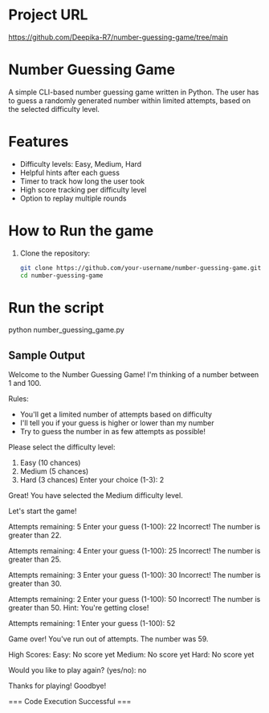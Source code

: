 # Project URL
https://github.com/Deepika-R7/number-guessing-game/tree/main

# Number Guessing Game 

A simple CLI-based number guessing game written in Python. The user has to guess a randomly generated number within limited attempts, based on the selected difficulty level.

# Features
- Difficulty levels: Easy, Medium, Hard
- Helpful hints after each guess
- Timer to track how long the user took
- High score tracking per difficulty level
- Option to replay multiple rounds

# How to Run the game
1. Clone the repository:
   ```bash
   git clone https://github.com/your-username/number-guessing-game.git
   cd number-guessing-game

# Run the script
python number_guessing_game.py

## Sample Output

Welcome to the Number Guessing Game!
I'm thinking of a number between 1 and 100.

Rules:
- You'll get a limited number of attempts based on difficulty
- I'll tell you if your guess is higher or lower than my number
- Try to guess the number in as few attempts as possible!

Please select the difficulty level:
1. Easy (10 chances)
2. Medium (5 chances)
3. Hard (3 chances)
Enter your choice (1-3): 2

Great! You have selected the Medium difficulty level.

Let's start the game!

Attempts remaining: 5
Enter your guess (1-100): 22
Incorrect! The number is greater than 22.

Attempts remaining: 4
Enter your guess (1-100): 25
Incorrect! The number is greater than 25.

Attempts remaining: 3
Enter your guess (1-100): 30
Incorrect! The number is greater than 30.

Attempts remaining: 2
Enter your guess (1-100): 50
Incorrect! The number is greater than 50.
Hint: You're getting close!

Attempts remaining: 1
Enter your guess (1-100): 52

Game over! You've run out of attempts. The number was 59.

High Scores:
Easy: No score yet
Medium: No score yet
Hard: No score yet

Would you like to play again? (yes/no): no

Thanks for playing! Goodbye!

=== Code Execution Successful ===
